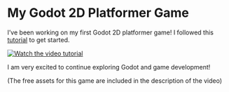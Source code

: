 # My Godot 2D Platformer Game

I’ve been working on my first Godot 2D platformer game! I followed this [tutorial](https://www.youtube.com/watch?v=LOhfqjmasi0) to get started.

[![Watch the video tutorial](https://img.youtube.com/vi/LOhfqjmasi0/maxresdefault.jpg)](https://www.youtube.com/watch?v=LOhfqjmasi0)

I am very excited to continue exploring Godot and game development!

(The free assets for this game are included in the description of the video)
